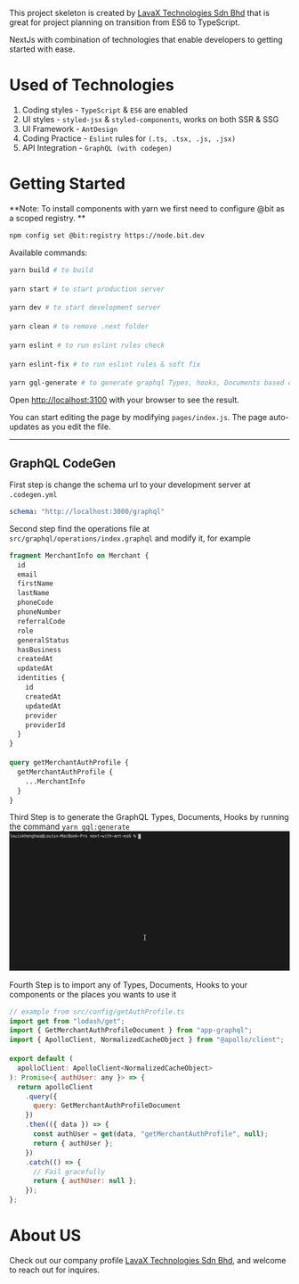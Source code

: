 This project skeleton is created by [LavaX Technologies Sdn Bhd](https://lavax.co) that is great for project planning on transition from ES6 to TypeScript.

NextJs with combination of technologies that enable developers to getting started with ease.

# Used of Technologies

1.  Coding styles - `TypeScript` & `ES6` are enabled
2.  UI styles - `styled-jsx` & `styled-components`, works on both SSR & SSG
3.  UI Framework - `AntDesign`
4.  Coding Practice - `Eslint` rules for `(.ts, .tsx, .js, .jsx)`
5.  API Integration - `GraphQL (with codegen)`

# Getting Started

**Note: To install components with yarn we first need to configure @bit as a scoped registry. **
```bash
npm config set @bit:registry https://node.bit.dev
```

Available commands:

```bash
yarn build # to build

yarn start # to start production server

yarn dev # to start development server

yarn clean # to remove .next folder

yarn eslint # to run eslint rules check

yarn eslint-fix # to run eslint rules & soft fix

yarn gql-generate # to generate graphql Types, hooks, Documents based on input operations
```

Open [http://localhost:3100](http://localhost:3100) with your browser to see the result.

You can start editing the page by modifying `pages/index.js`. The page auto-updates as you edit the file.

---

## GraphQL CodeGen

First step is change the schema url to your development server at `.codegen.yml`

```yml
schema: "http://localhost:3000/graphql"
```

Second step find the operations file at `src/graphql/operations/index.graphql` and modify it, for example

```GraphQL
fragment MerchantInfo on Merchant {
  id
  email
  firstName
  lastName
  phoneCode
  phoneNumber
  referralCode
  role
  generalStatus
  hasBusiness
  createdAt
  updatedAt
  identities {
    id
    createdAt
    updatedAt
    provider
    providerId
  }
}

query getMerchantAuthProfile {
  getMerchantAuthProfile {
    ...MerchantInfo
  }
}
```

Third Step is to generate the GraphQL Types, Documents, Hooks by running the command `yarn gql:generate`
![GraphQL Codegen](./docs/gql-generate.gif)

Fourth Step is to import any of Types, Documents, Hooks to your components or the places you wants to use it

```js
// example from src/config/getAuthProfile.ts
import get from "lodash/get";
import { GetMerchantAuthProfileDocument } from "app-graphql";
import { ApolloClient, NormalizedCacheObject } from "@apollo/client";

export default (
  apolloClient: ApolloClient<NormalizedCacheObject>
): Promise<{ authUser: any }> => {
  return apolloClient
    .query({
      query: GetMerchantAuthProfileDocument
    })
    .then(({ data }) => {
      const authUser = get(data, "getMerchantAuthProfile", null);
      return { authUser };
    })
    .catch(() => {
      // Fail gracefully
      return { authUser: null };
    });
};
```

# About US

Check out our company profile [LavaX Technologies Sdn Bhd](https://lavax.co), and welcome to reach out for inquires.
